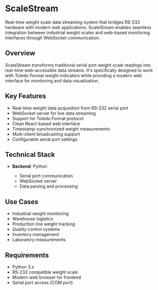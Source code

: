 # ScaleStream

Real-time weight scale data streaming system that bridges RS-232 hardware with modern web applications. ScaleStream enables seamless integration between industrial weight scales and web-based monitoring interfaces through WebSocket communication.

## Overview

ScaleStream transforms traditional serial port weight scale readings into real-time web-accessible data streams. It's specifically designed to work with Toledo Format weight indicators while providing a modern web interface for monitoring and data visualization.

## Key Features

- Real-time weight data acquisition from RS-232 serial port
- WebSocket server for live data streaming
- Support for Toledo Format protocol
- Clean React-based web interface
- Timestamp-synchronized weight measurements
- Multi-client broadcasting support
- Configurable serial port settings

## Technical Stack
- **Backend**: Python

  - Serial port communication
  - WebSocket server
  - Data parsing and processing

## Use Cases

- Industrial weight monitoring
- Warehouse logistics
- Production line weight tracking
- Quality control systems
- Inventory management
- Laboratory measurements

## Requirements

- Python 3.x
- RS-232 compatible weight scale
- Modern web browser for frontend
- Serial port access (COM port)

<!-- ## Getting Started

[Installation and setup instructions will go here]

## Documentation

[Link to detailed documentation will go here]

## License

[Your chosen license] -->